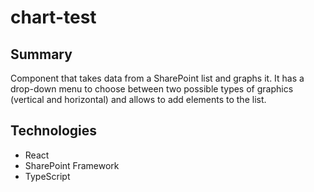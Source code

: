 # chart-test

## Summary

Component that takes data from a SharePoint list and graphs it. It has a drop-down menu to choose between two possible types of graphics (vertical and horizontal) and allows to add elements to the list.

## Technologies

- React
- SharePoint Framework
- TypeScript
